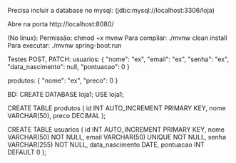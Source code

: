 Precisa incluir a database no mysql: (jdbc:mysql://localhost:3306/loja)


Abre na porta http://localhost:8080/

(No linux):
    Permissão: chmod +x mvnw
    Para compilar: ./mvnw clean install
    Para executar: ./mvnw spring-boot:run

Testes POST, PATCH:
usuarios:
{
	"nome": "ex",
	"email": "ex",
	"senha": "ex",
	"data_nascimento": null,
	"pontuacao": 0
}

produtos:
{
	"nome": "ex",
	"preco": 0
}

BD:
CREATE DATABASE loja1;
USE loja1;

CREATE TABLE produtos (
    id INT AUTO_INCREMENT PRIMARY KEY,
    nome VARCHAR(50),
    preco DECIMAL
);

CREATE TABLE usuarios (
   id INT AUTO_INCREMENT PRIMARY KEY,
   nome VARCHAR(50) NOT NULL,
   email VARCHAR(50) UNIQUE NOT NULL,
   senha VARCHAR(255) NOT NULL,
   data_nascimento DATE,
   pontuacao INT DEFAULT 0
);